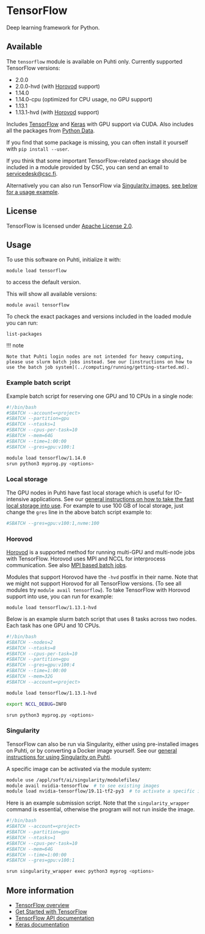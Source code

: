 # TensorFlow

Deep learning framework for Python.

## Available

The `tensorflow` module is available on Puhti only.  Currently supported TensorFlow versions:

- 2.0.0
- 2.0.0-hvd (with [Horovod](https://github.com/horovod/horovod) support)
- 1.14.0
- 1.14.0-cpu (optimized for CPU usage, no GPU support)
- 1.13.1
- 1.13.1-hvd (with [Horovod](https://github.com/horovod/horovod) support)

Includes [TensorFlow](https://www.tensorflow.org/) and [Keras](https://keras.io/) with GPU support via CUDA.  Also includes all the packages from [Python Data](python-data.md).

If you find that some package is missing, you can often install it yourself with `pip install --user`.

If you think that some important TensorFlow-related package should be included in a module provided by CSC, you can send an email to <servicedesk@csc.fi>.

Alternatively you can also run TensorFlow via [Singularity images](/computing/containers/run-existing/), [see below for a usage example](#singularity).

## License

TensorFlow is licensed under [Apache License 2.0](https://github.com/tensorflow/tensorflow/blob/master/LICENSE).

## Usage

To use this software on Puhti, initialize it with:

```text
module load tensorflow
```

to access the default version.

This will show all available versions:

```text
module avail tensorflow
```

To check the exact packages and versions included in the loaded module you can run:

```text
list-packages
```

!!! note 

    Note that Puhti login nodes are not intended for heavy computing, please use slurm batch jobs instead. See our [instructions on how to use the batch job system](../computing/running/getting-started.md).

### Example batch script

Example batch script for reserving one GPU and 10 CPUs in a single node:

```bash
#!/bin/bash
#SBATCH --account=<project>
#SBATCH --partition=gpu
#SBATCH --ntasks=1
#SBATCH --cpus-per-task=10
#SBATCH --mem=64G
#SBATCH --time=1:00:00
#SBATCH --gres=gpu:v100:1

module load tensorflow/1.14.0
srun python3 myprog.py <options>
```

### Local storage

The GPU nodes in Puhti have fast local storage which is useful for IO-intensive applications.  See our [general instructions on how to take the fast local storage into use](../computing/running/creating-job-scripts.md#local-storage).  For example to use 100 GB of local storage, just change the `gres` line in the above batch script example to:

```bash
#SBATCH --gres=gpu:v100:1,nvme:100
```

### Horovod

[Horovod](https://github.com/horovod/horovod) is a supported method for running multi-GPU and multi-node jobs with TensorFlow. Horovod uses MPI and NCCL for interprocess communication. See also [MPI based batch jobs](../computing/running/creating-job-scripts.md#mpi-based-batch-jobs).

Modules that support Horovod have the `-hvd` postfix in their name.  Note that we might not support Horovod for all TensorFlow versions. (To see all modules try `module avail tensorflow`).  To take TensorFlow with Horovod support into use, you can run for example:

```text
module load tensorflow/1.13.1-hvd
```

Below is an example slurm batch script that uses 8 tasks across two nodes.  Each task has one GPU and 10 CPUs.

```bash
#!/bin/bash
#SBATCH --nodes=2
#SBATCH --ntasks=8
#SBATCH --cpus-per-task=10
#SBATCH --partition=gpu
#SBATCH --gres=gpu:v100:4
#SBATCH --time=1:00:00
#SBATCH --mem=32G
#SBATCH --account=<project>

module load tensorflow/1.13.1-hvd

export NCCL_DEBUG=INFO

srun python3 myprog.py <options>
```

### Singularity

TensorFlow can also be run via Singularity, either using pre-installed images on Puhti, or by converting a Docker image yourself.  See our [general instructions for using Singularity on Puhti](/computing/containers/run-existing/).

A specific image can be activated via the module system:


```bash
module use /appl/soft/ai/singularity/modulefiles/
module avail nvidia-tensorflow  # to see existing images
module load nvidia-tensorflow/19.11-tf2-py3  # to activate a specific image
```

Here is an example submission script.  Note that the `singularity_wrapper` command is essential, otherwise the program will not run inside the image.

```bash
#!/bin/bash
#SBATCH --account=<project>
#SBATCH --partition=gpu
#SBATCH --ntasks=1
#SBATCH --cpus-per-task=10
#SBATCH --mem=64G
#SBATCH --time=1:00:00
#SBATCH --gres=gpu:v100:1

srun singularity_wrapper exec python3 myprog <options>
```


## More information

- [TensorFlow overview](https://www.tensorflow.org/overview/)
- [Get Started with TensorFlow](https://www.tensorflow.org/tutorials)
- [TensorFlow API documentation](https://www.tensorflow.org/api_docs/python/tf)
- [Keras documentation](https://keras.io/)
